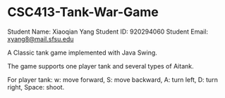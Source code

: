 # CSC413-Tank-War-Game

Student Name: Xiaoqian Yang
Student ID: 920294060
Student Email: xyang8@mail.sfsu.edu

A Classic tank game implemented with Java Swing.

The game supports one player tank and several types of Aitank.

For player tank: 
		w: move forward,
		S: move backward,
		A: turn left,
		D: turn right,
		Space: shoot.
								
